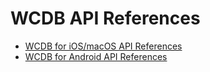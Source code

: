 # WCDB API References

* [WCDB for iOS/macOS API References][ios-docs]
* [WCDB for Android API References][android-docs]

[ios-docs]:     references/ios/index.html
[android-docs]: references/android/index.html
